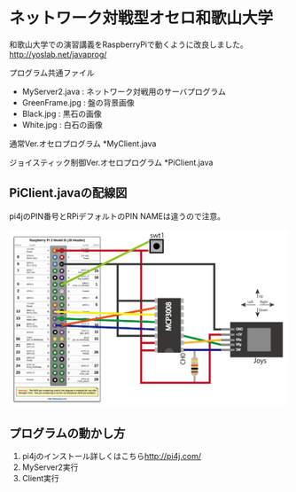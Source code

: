# ネットワーク対戦型オセロ和歌山大学

和歌山大学での演習講義をRaspberryPiで動くように改良しました。
<http://yoslab.net/javaprog/>


プログラム共通ファイル
* MyServer2.java : ネットワーク対戦用のサーバプログラム
* GreenFrame.jpg : 盤の背景画像  
* Black.jpg : 黒石の画像
* White.jpg : 白石の画像

通常Ver.オセロプログラム
*MyClient.java

ジョイスティック制御Ver.オセロプログラム
*PiClient.java


## PiClient.javaの配線図


pi4jのPIN番号とRPiデフォルトのPIN NAMEは違うので注意。


![Alt text](https://github.com/makomsh/Reversi_PI4J/blob/master/image/joys.jpg)


## プログラムの動かし方

1. pi4jのインストール詳しくはこちら<http://pi4j.com/>
2. MyServer2実行
3. Client実行




